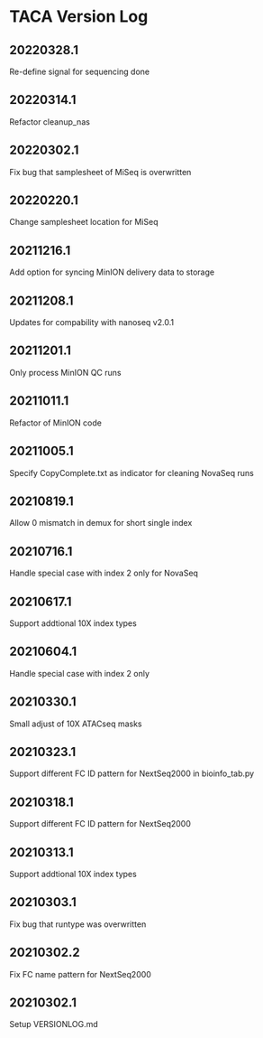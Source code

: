# TACA Version Log

## 20220328.1
Re-define signal for sequencing done

## 20220314.1
Refactor cleanup_nas

## 20220302.1
Fix bug that samplesheet of MiSeq is overwritten

## 20220220.1
Change samplesheet location for MiSeq

## 20211216.1
Add option for syncing MinION delivery data to storage

## 20211208.1
Updates for compability with nanoseq v2.0.1

## 20211201.1
Only process MinION QC runs

## 20211011.1
Refactor of MinION code

## 20211005.1
Specify CopyComplete.txt as indicator for cleaning NovaSeq runs

## 20210819.1
Allow 0 mismatch in demux for short single index

## 20210716.1
Handle special case with index 2 only for NovaSeq

## 20210617.1
Support addtional 10X index types

## 20210604.1
Handle special case with index 2 only

## 20210330.1
Small adjust of 10X ATACseq masks

## 20210323.1
Support different FC ID pattern for NextSeq2000 in bioinfo_tab.py

## 20210318.1
Support different FC ID pattern for NextSeq2000

## 20210313.1
Support addtional 10X index types

## 20210303.1
Fix bug that runtype was overwritten

## 20210302.2
Fix FC name pattern for NextSeq2000

## 20210302.1
Setup VERSIONLOG.md

